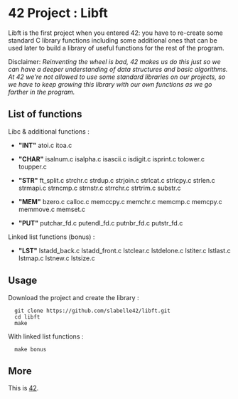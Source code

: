 # 42 Project : Libft

Libft is the first project when you entered 42: you have to re-create some standard C library functions including some additional ones that can be used later to build a library of useful functions for the rest of the program.

Disclaimer: *Reinventing the wheel is bad, 42 makes us do this just so we can have a deeper understanding of data structures and basic algorithms. At 42 we're not allowed to use some standard libraries on our projects, so we have to keep growing this library with our own functions as we go farther in the program.*

## List of functions

Libc & additional functions :

+ **"INT"**
atoi.c itoa.c

+ **"CHAR"**
isalnum.c isalpha.c isascii.c isdigit.c
isprint.c tolower.c toupper.c

+ **"STR"**
ft_split.c strchr.c strdup.c strjoin.c
strlcat.c strlcpy.c strlen.c strmapi.c
strncmp.c strnstr.c strrchr.c strtrim.c
substr.c

+ **"MEM"**
bzero.c calloc.c memccpy.c memchr.c
memcmp.c memcpy.c memmove.c memset.c

+ **"PUT"**
putchar_fd.c putendl_fd.c putnbr_fd.c putstr_fd.c

Linked list functions (bonus) :

+ **"LST"**
lstadd_back.c lstadd_front.c lstclear.c lstdelone.c
lstiter.c lstlast.c lstmap.c lstnew.c
lstsize.c

## Usage

Download the project and create the library :
```
  git clone https://github.com/slabelle42/libft.git
  cd libft
  make
```

With linked list functions :
```
  make bonus
```

## More

This is [42](https://www.42.fr/).
